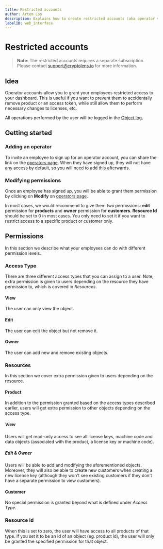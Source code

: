 ```yaml
---
title: Restricted accounts
author: Artem Los
description: Explains how to create restricted accounts (aka operator view).
labelID: web_interface
---
```


# Restricted accounts

> **Note:** The restricted accounts requires a separate subscription. Please contact support@cryptolens.io for more information.

## Idea

Operator accounts allow you to grant your employees restricted access to your dashboard. This is useful if you want to prevent them to accidentally remove product or an access token, while still allow them to perform necessary changes to licenses, etc.

All operations performed by the user will be logged in the [Object log](https://app.cryptolens.io/docs/api/v3/GetObjectLog).

## Getting started

### Adding an operator
To invite an employee to sign up for an operator account, you can share the link on the [operators page](https://app.cryptolens.io/Operator). When they have signed up, they will not have any access by default, so you will need to add this afterwards.

### Modifying permissions
Once an employee has signed up, you will be able to grant them permission by clicking on **Modify** on [operators page](https://app.cryptolens.io/Operator).

In most cases, we would recommend to give them two permissions: **edit** permission for **products** and **owner** permission for **customers**. **Resource Id** should be set to 0 in most cases. You only need to set it if you want to restrict access to a specific product or customer only.

## Permissions

In this section we describe what your employees can do with different permission levels. 

### Access Type
There are three different access types that you can assign to a user. Note, extra permission is given to users depending on the resource they have permission to, which is covered in _Resources_.

#### View
The user can only view the object.

#### Edit 
The user can edit the object but not remove it.

#### Owner
The user can add new and remove existing objects.

### Resources
In this section we cover extra permission given to users depending on the resource.

#### Product
In addition to the permission granted based on the access types described earlier, users will get extra permission to other objects depending on the access type.

##### View
Users will get read-only access to see all license keys, machine code and data objects (associated with the product, a license key or machine code).

##### Edit & Owner
Users will be able to add and modifying the aforementioned objects. Moreover, they will also be able to create new customers when creating a new license key (although they won't see existing customers if they don't have a separate permission to view customers).

#### Customer
No special permission is granted beyond what is defined under _Access Type_.

### Resource Id
When this is set to zero, the user will have access to all products of that type. If you set it to be an id of an object (eg. product id), the user will only be granted the specified permission for that object.